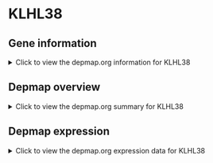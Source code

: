 <h1>KLHL38</h1>

<h2>Gene information</h2>
<details>
  <summary>Click to view the depmap.org information for KLHL38</summary>
  <iframe src="https://depmap.org/portal/gene/KLHL38?tab=about" style="border:none;width:100%;height:800px"></iframe>
</details>

<h2>Depmap overview</h2>
<details>
  <summary>Click to view the depmap.org summary for KLHL38</summary>
  <iframe src="https://depmap.org/portal/gene/KLHL38?tab=overview" style="border:none;width:100%;height:800px"></iframe>
</details>

<h2>Depmap expression</h2>
<details>
  <summary>Click to view the depmap.org expression data for KLHL38</summary>
  <iframe src="https://depmap.org/portal/gene/KLHL38?tab=characterization" style="border:none;width:100%;height:800px"></iframe>
</details>


<!--
<h2>Reactome Pathway diagram</h2>
PNAME
-->


